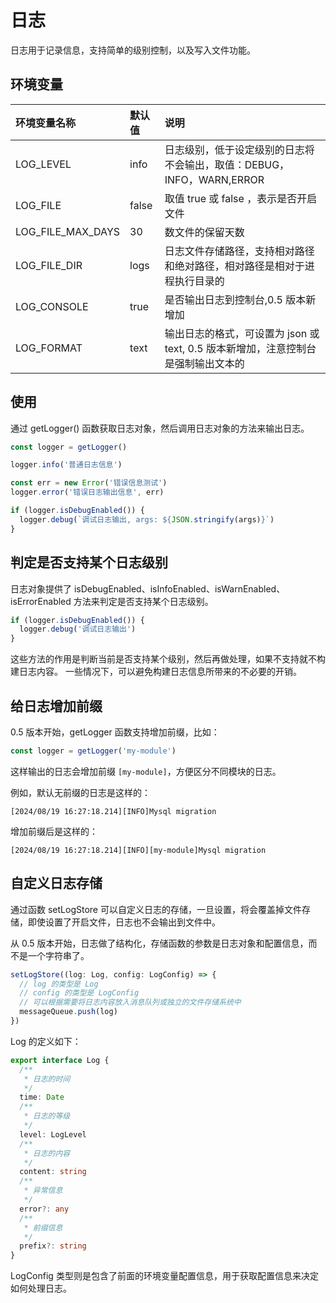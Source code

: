 # 日志

日志用于记录信息，支持简单的级别控制，以及写入文件功能。

## 环境变量

| 环境变量名称      | 默认值 | 说明                                                                              |
| :---------------- | :----- | :-------------------------------------------------------------------------------- |
| LOG_LEVEL         | info   | 日志级别，低于设定级别的日志将不会输出，取值：DEBUG，INFO，WARN,ERROR             |
| LOG_FILE          | false  | 取值 true 或 false ，表示是否开启文件                                             |
| LOG_FILE_MAX_DAYS | 30     | 数文件的保留天数                                                                  |
| LOG_FILE_DIR      | logs   | 日志文件存储路径，支持相对路径和绝对路径，相对路径是相对于进程执行目录的          |
| LOG_CONSOLE       | true   | 是否输出日志到控制台,0.5 版本新增加                                               |
| LOG_FORMAT        | text   | 输出日志的格式，可设置为 json 或 text, 0.5 版本新增加，注意控制台是强制输出文本的 |


## 使用

通过 getLogger() 函数获取日志对象，然后调用日志对象的方法来输出日志。

```ts
const logger = getLogger()

logger.info('普通日志信息')

const err = new Error('错误信息测试')
logger.error('错误日志输出信息', err)

if (logger.isDebugEnabled()) {
  logger.debug(`调试日志输出, args: ${JSON.stringify(args)}`)
}
```

## 判定是否支持某个日志级别

日志对象提供了 isDebugEnabled、isInfoEnabled、isWarnEnabled、isErrorEnabled 方法来判定是否支持某个日志级别。

```ts
if (logger.isDebugEnabled()) {
  logger.debug('调试日志输出')
}
```

这些方法的作用是判断当前是否支持某个级别，然后再做处理，如果不支持就不构建日志内容。
一些情况下，可以避免构建日志信息所带来的不必要的开销。

## 给日志增加前缀

0.5 版本开始，getLogger 函数支持增加前缀，比如：

```ts
const logger = getLogger('my-module')
```

这样输出的日志会增加前缀 `[my-module]`，方便区分不同模块的日志。

例如，默认无前缀的日志是这样的：

```
[2024/08/19 16:27:18.214][INFO]Mysql migration
```

增加前缀后是这样的：

```
[2024/08/19 16:27:18.214][INFO][my-module]Mysql migration
```


## 自定义日志存储

通过函数 setLogStore 可以自定义日志的存储，一旦设置，将会覆盖掉文件存储，即使设置了开启文件，日志也不会输出到文件中。

从 0.5 版本开始，日志做了结构化，存储函数的参数是日志对象和配置信息，而不是一个字符串了。


```ts
setLogStore((log: Log, config: LogConfig) => {
  // log 的类型是 Log
  // config 的类型是 LogConfig
  // 可以根据需要将日志内容放入消息队列或独立的文件存储系统中
  messageQueue.push(log)
})
```

Log 的定义如下：

```ts
export interface Log {
  /**
   * 日志的时间
   */
  time: Date
  /**
   * 日志的等级
   */
  level: LogLevel
  /**
   * 日志的内容
   */
  content: string
  /**
   * 异常信息
   */
  error?: any
  /**
   * 前缀信息
   */
  prefix?: string
}
```

LogConfig 类型则是包含了前面的环境变量配置信息，用于获取配置信息来决定如何处理日志。
